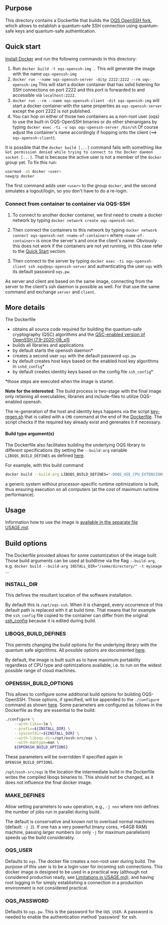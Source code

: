 ## Purpose 

This directory contains a Dockerfile that builds the [OQS OpenSSH fork](https://github.com/open-quantum-safe/openssh), which allows to establish a quantum-safe SSH connection using quantum-safe keys and quantum-safe authentication.

## Quick start

[Install Docker](https://docs.docker.com/install) and run the following commands in this directory:

1. Run `docker build -t oqs-openssh-img .` This will generate the image with the name `oqs-openssh-img`
2. `docker run --name oqs-openssh-server -ditp 2222:2222 --rm oqs-openssh-img`
This will start a docker container that has sshd listening for SSH connections on port 2222 and this port is forwarded to and accessible via `localhost:2222`.
3. `docker run --rm --name oqs-openssh-client -dit oqs-openssh-img` will start a docker container with the same properties as `oqs-openssh-server` except the port 2222 is not published.
4. You can hop on either of those two containers as a non-root user (oqs) to use the built-in OQS-OpenSSH binaries or do other shenanigans by typing
`docker exec -ti -u oqs oqs-openssh-server /bin/sh`
Of course adjust the container's name accordingly if hopping onto the client (==> `oqs-openssh-client`).

It is possible that the `docker build [...]` command fails with something like `Got permission denied while trying to connect to the Docker daemon socket [...]`. That is because the active user is not a member of the `docker` group yet. To fix this run:
```bash
usermod -aG docker <user>
newgrp docker
```
The first command adds user `<user>` to the group `docker`, and the second simulates a logout/login, so you don't have to do a re-login.

### Connect from container to container via OQS-SSH

1. To connect to another docker container, we first need to create a docker network by typing `docker network create oqs-openssh-net`.

1. Then connect the containers to this network by typing `docker network connect oqs-openssh-net <name-of-container>` where `<name-of-container>` is once the server's and once the client's name. Obviously this does not work if the containers are not yet running, in this case refer to the [Quick Start](README.md#quick-start) section.

1. Then connect to the server by typing `docker exec -ti oqs-openssh-client ssh oqs@oqs-openssh-server` and authenticating the user `oqs` with its default password `oqs.pw`.

As server and client are based on the same image, connecting from the server to the client's ssh daemon is possible as well. For that use the same command and exchange `server` and `client`.

## More details

The Dockerfile 
- obtains all source code required for building the quantum-safe cryptography (QSC) algorithms and the [QSC-enabled version of OpenSSH (7.9-2020-08_p1)](https://github.com/open-quantum-safe/openssh/releases/tag/OQS-OpenSSH-snapshot-2020-08)
- builds all libraries and applications
- by default starts the openssh daemon\*
- creates a second user `oqs` with the default password `oqs.pw`
- by default creates host keys based on the enabled host key algorithms in `sshd_config`\*
- by default creates identity keys based on the config file `ssh_config`\*

\*those steps are executed when the image is startet.

**Note for the interested**: The build process is two-stage with the final image only retaining all executables, libraries and include-files to utilize OQS-enabled openssh.

The re-generation of the host and identity keys happens via the script [key-regen.sh](key-regen.sh) that is called with a `CMD` command at the end of the [Dockerfile](Dockerfile). The script checks if the required key already exist and gerenates it if necessary.
#### Build type argument(s)

The Dockerfile also facilitates building the underlying OQS library to different specifications (by setting the `--build-arg` variable `LIBOQS_BUILD_DEFINES` as defined [here](https://github.com/open-quantum-safe/liboqs/wiki/Customizing-liboqs).

For example, with this build command
```bash
docker build --build-arg LIBOQS_BUILD_DEFINES="-DOQS_USE_CPU_EXTENSIONS=OFF" -f Dockerfile -t oqs-openssh-generic .
``` 
a generic system without processor-specific runtime optimizations is built, thus ensuring execution on all computers (at the cost of maximum runtime performance).

## Usage

Information how to use the image is [available in the separate file USAGE.md](USAGE.md).

## Build options

The Dockerfile provided allows for some customization of the image built. Those build arguments can be used at buildtime via the flag `--build-arg`, e.g. `docker build --build-arg INSTALL_DIR="/some/directory/" -t myimage .`.

### INSTALL_DIR

This defines the resultant location of the software installation.

By default this is `/opt/oqs-ssh`. When it is changed, every occurrence of this default path is replaced with it at build time. That means that for example the `ssh_config` file copied to the container can differ from the original [ssh_config](ssh_config) because it is edited during build.

### LIBOQS_BUILD_DEFINES

This permits changing the build options for the underlying library with the quantum safe algorithms. All possible options are documented [here](https://github.com/open-quantum-safe/liboqs/wiki/Customizing-liboqs).

By default, the image is built such as to have maximum portability regardless of CPU type and optimizations available, i.e. to run on the widest possible range of cloud machines.

### OPENSSH_BUILD_OPTIONS

This allows to configure some additional build options for building OQS-OpenSSH. Those options, if specified, will be appended to the `./configure` command as shown [here](https://github.com/open-quantum-safe/openssh#step-2-build-the-fork). Some parameters are configured as follows in the Dockerfile as they are essential to the build:
```sh
./configure \
    --with-libs=-lm \
    --prefix=${INSTALL_DIR} \
    --sysconfdir=${INSTALL_DIR} \
    --with-liboqs-dir=/opt/ossh-src/oqs \
    --with-mantype=man \
    ${OPENSSH_BUILD_OPTIONS}
```
These parameters will be overridden if specified again in `OPENSSH_BUILD_OPTIONS`.

`/opt/ossh-src/oqs` is the location the intermediate build in the Dockerfile writes the compiled liboqs binaries to. This should not be changed, as it does not influence the final docker image.
### MAKE_DEFINES

Allow setting parameters to `make` operation, e.g., `-j nnn` where nnn defines the number of jobs run in parallel during build. 

The default is conservative and known not to overload normal machines (default: `-j 2`). If one has a very powerful (many cores, >64GB RAM) machine, passing larger numbers (or only `-j` for maximum parallelism) speeds up the build considerably.

### OQS_USER

Defaults to `oqs`. The docker file creates a non-root user during build. The purpose of this user is to be a login-user for incoming ssh connections. This docker image is designed to be used in a practical way (although not considered production ready, see [Limitations in USAGE.md](USAGE.md#Limitations)), and having root logging in for simply establishing a connection in a production environment is not considered practical.

### OQS_PASSWORD

Defaults to `oqs.pw`. This is the password for the `OQS_USER`. A password is needed to enable the authentication method 'password' for ssh.